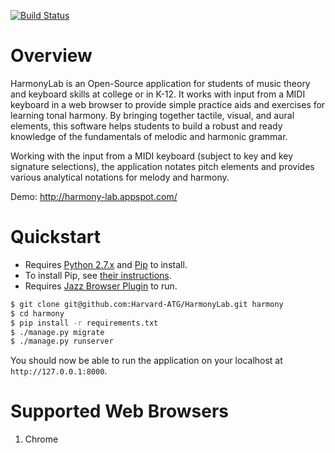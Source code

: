 [![Build Status](https://travis-ci.org/Harvard-ATG/HarmonyLab.png?branch=master)](https://travis-ci.org/Harvard-ATG/HarmonyLab)

# Overview

HarmonyLab is an Open-Source application for students of music theory and 
keyboard skills at college or in K-12. It works with input from a MIDI 
keyboard in a web browser to provide simple practice aids and exercises for 
learning tonal harmony. By bringing together tactile, visual, and aural 
elements, this software helps students to build a robust and ready knowledge 
of the fundamentals of melodic and harmonic grammar.

Working with the input from a MIDI keyboard (subject to key and key 
signature selections), the application notates pitch elements and provides 
various analytical notations for melody and harmony.

Demo: http://harmony-lab.appspot.com/

# Quickstart

- Requires [Python 2.7.x](http://python.org/download/releases/) and [Pip](http://www.pip-installer.org/) to install. 
- To install Pip, see [their instructions](http://www.pip-installer.org/en/latest/installing.html).
- Requires [Jazz Browser Plugin](http://jazz-soft.net/) to run.

```sh
$ git clone git@github.com:Harvard-ATG/HarmonyLab.git harmony
$ cd harmony
$ pip install -r requirements.txt
$ ./manage.py migrate
$ ./manage.py runserver
```
You should now be able to run the application on your localhost at ```http://127.0.0.1:8000```. 

# Supported Web Browsers

1. Chrome
